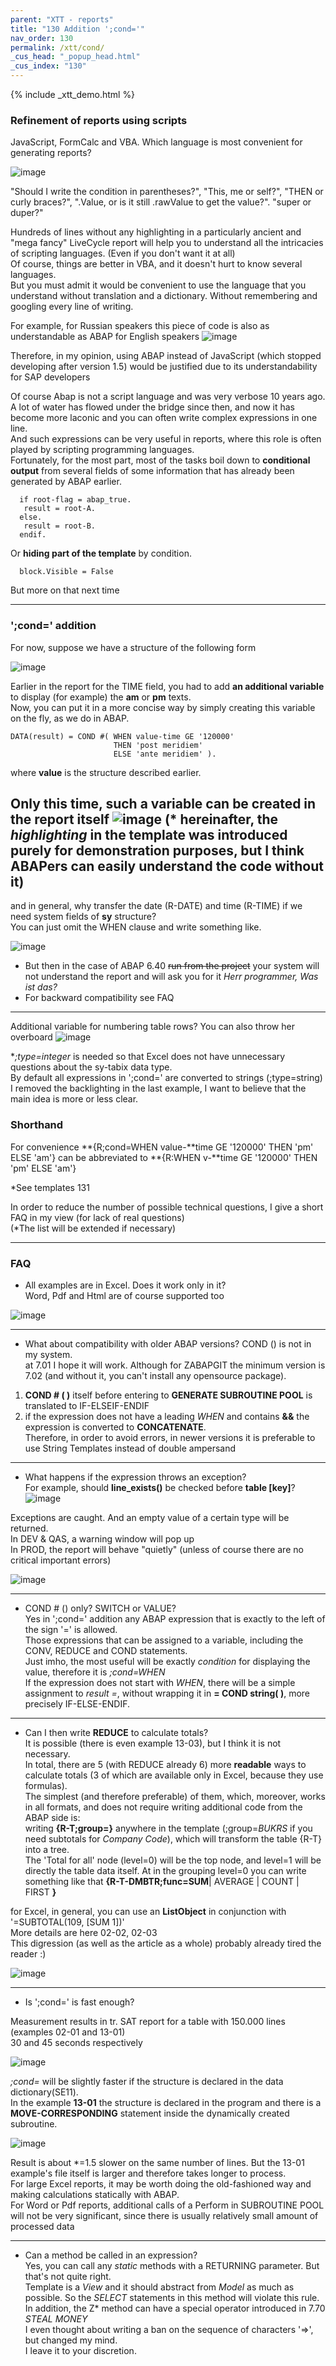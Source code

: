 ```yaml
---
parent: "XTT - reports"
title: "130 Addition ';cond='"
nav_order: 130
permalink: /xtt/cond/
_cus_head: "_popup_head.html"
_cus_index: "130"
---
```


{% include _xtt_demo.html %}

### Refinement of reports using scripts

JavaScript, FormCalc and VBA. Which language is most convenient for generating reports?

![image](https://user-images.githubusercontent.com/36256417/102161291-43a5b980-3eb1-11eb-8868-8640302f7794.png)


"Should I write the condition in parentheses?", "This, me or self?", "THEN or curly braces?", ".Value, or is it still .rawValue to get the value?". "super or duper?"

Hundreds of lines without any highlighting in a particularly ancient and "mega fancy" LiveCycle report will help you to understand all the intricacies of scripting languages. (Even if you don't want it at all)\
Of course, things are better in VBA, and it doesn't hurt to know several languages.\
But you must admit it would be convenient to use the language that you understand without translation and a dictionary. Without remembering and googling every line of writing.

For example, for Russian speakers this piece of code is also as understandable as ABAP for English speakers
![image](https://user-images.githubusercontent.com/36256417/102170436-8b7f0d80-3ebe-11eb-999e-93d2c4b4e2bf.png)

Therefore, in my opinion, using ABAP instead of JavaScript (which stopped developing after version 1.5) would be justified due to its understandability for SAP developers

Of course Abap is not a script language and was very verbose 10 years ago.\
A lot of water has flowed under the bridge since then, and now it has become more laconic and you can often write complex expressions in one line.\
And such expressions can be very useful in reports, where this role is often played by scripting programming languages.\
Fortunately, for the most part, most of the tasks boil down to **conditional output** from several fields of some information that has already been generated by ABAP earlier.

```abap
  if root-flag = abap_true.
   result = root-A.
  else.
   result = root-B.
  endif.
```

Or **hiding part of the template** by condition.
```VBA
  block.Visible = False
```
But more on that next time

***

### ';cond=' addition 
For now, suppose we have a structure of the following form


![image](https://user-images.githubusercontent.com/36256417/102319802-9f516f00-3fa5-11eb-9958-29b2c7a67b1c.png)

Earlier in the report for the TIME field, you had to add **an additional variable** to display (for example) the **am** or **pm** texts.\
Now, you can put it in a more concise way by simply creating this variable on the fly, as we do in ABAP.

``` abap
DATA(result) = COND #( WHEN value-time GE '120000'
                       THEN 'post meridiem'
                       ELSE 'ante meridiem' ).
```

where **value** is the structure described earlier.

Only this time, such a variable can be created in the report itself
![image](https://user-images.githubusercontent.com/36256417/102321569-10922180-3fa8-11eb-9253-14d4b069b2f7.png)
(* hereinafter, the *highlighting* in the template was introduced purely for demonstration purposes, but I think ABAPers can easily understand the code without it)
---
and in general, why transfer the date (R-DATE) and time (R-TIME) if we need system fields of **sy** structure?\
You can just omit the WHEN clause and write something like.

![image](https://user-images.githubusercontent.com/36256417/102322504-61564a00-3fa9-11eb-8ca5-8902dbec81cf.png)

* But then in the case of ABAP 6.40 ~~run from the project~~ your system will not understand the report and will ask you for it *Herr programmer, Was ist das?*
* For backward compatibility see FAQ

---

Additional variable for numbering table rows? You can also throw her overboard
![image](https://user-images.githubusercontent.com/36256417/102324758-78e30200-3fac-11eb-8f27-3da2ecf7fc9f.png)

**;type=integer* is needed so that Excel does not have unnecessary questions about the sy-tabix data type.\
By default all expressions in ';cond=' are converted to strings (;type=string)\
I removed the backlighting in the last example, I want to believe that the main idea is more or less clear.

### Shorthand
For convenience **{R;cond=WHEN value-**time GE '120000' THEN 'pm' ELSE 'am'} can be abbreviated to **{R:WHEN v-**time GE '120000' THEN 'pm' ELSE 'am'}

  *See templates 131

In order to reduce the number of possible technical questions, I give a short FAQ in my view (for lack of real questions)\
\(*The list will be extended if necessary)

---

### FAQ

* All examples are in Excel. Does it work only in it?\
Word, Pdf and Html are of course supported too

![image](https://user-images.githubusercontent.com/36256417/102329559-bfd3f600-3fb2-11eb-9ed2-c05ef3405bf8.png)

---

* What about compatibility with older ABAP versions? COND () is not in my system.\
at 7.01 I hope it will work. Although for ZABAPGIT the minimum version is 7.02 (and without it, you can't install any opensource package).
1) **COND # ( )** itself before entering to **GENERATE SUBROUTINE POOL** is translated to IF-ELSEIF-ENDIF
1) if the expression does not have a leading *WHEN* and contains **&&** the expression is converted to **CONCATENATE**.\
Therefore, in order to avoid errors, in newer versions it is preferable to use String Templates instead of double ampersand

---

* What happens if the expression throws an exception?\
For example, should **line_exists()** be checked before **table [key]**?
![image](https://user-images.githubusercontent.com/36256417/102344267-d768aa00-3fc5-11eb-8479-cb42d84d42f3.png)

Exceptions are caught. And an empty value of a certain type will be returned.\
In DEV & QAS, a warning window will pop up\
In PROD, the report will behave "quietly" (unless of course there are no critical important errors)

![image](https://user-images.githubusercontent.com/36256417/102344970-dbe19280-3fc6-11eb-814e-059a6425595a.png)


---
* COND # () only? SWITCH or VALUE?\
Yes in ';cond=' addition any ABAP expression that is exactly to the left of the sign '=' is allowed.\
Those expressions that can be assigned to a variable, including the CONV, REDUCE and COND statements.\
Just imho, the most useful will be exactly *condition* for displaying the value, therefore it is *;cond=WHEN*\
If the expression does not start with *WHEN*, there will be a simple assignment to *result =*, without wrapping it in **= COND string( )**, more precisely IF-ELSE-ENDIF.

---

* Can I then write **REDUCE** to calculate totals?\
It is possible (there is even example 13-03), but I think it is not necessary.\
In total, there are 5 (with REDUCE already 6) more **readable** ways to calculate totals (3 of which are available only in Excel, because they use formulas).\
The simplest (and therefore preferable) of them, which, moreover, works in all formats, and does not require writing additional code from the ABAP side is:\
writing **{R-T;group=}** anywhere in the template (;group=*BUKRS* if you need subtotals for *Company Code*), which will transform the table {R-T} into a tree.\
The 'Total for all' node (level=0) will be the top node, and level=1 will be directly the table data itself. At in the grouping level=0 you can write something like that **{R-T-DMBTR;func=SUM**| AVERAGE | COUNT | FIRST **}**

for Excel, in general, you can use an **ListObject** in conjunction with '=SUBTOTAL(109, [SUM 1])'\
More details are here 02-02, 02-03\
This digression (as well as the article as a whole) probably already tired the reader :)

![image](https://user-images.githubusercontent.com/36256417/102334413-d715e200-3fb8-11eb-9393-56362f18eab7.png)

---

* Is ';cond=' is fast enough?

Measurement results in tr. SAT report for a table with 150.000 lines (examples 02-01 and 13-01)\
30 and 45 seconds respectively

![image](https://user-images.githubusercontent.com/36256417/102336470-66bc9000-3fbb-11eb-862e-7967ed2d1659.png)

*;cond=* will be slightly faster if the structure is declared in the data dictionary(SE11).\
In the example **13-01** the structure is declared in the program and there is a **MOVE-CORRESPONDING** statement inside the dynamically created subroutine.

![image](https://user-images.githubusercontent.com/36256417/102336164-04fc2600-3fbb-11eb-998a-afdb515cff1d.png)

Result is about *=1.5 slower on the same number of lines. But the 13-01 example's file itself is larger and therefore takes longer to process.\
For large Excel reports, it may be worth doing the old-fashioned way and making calculations statically with ABAP.\
For Word or Pdf reports, additional calls of a Perform in SUBROUTINE POOL will not be very significant, since there is usually relatively small amount of processed data

---

* Can a method be called in an expression?\
Yes, you can call any *static* methods with a RETURNING parameter. But that's not quite right.\
Template is a *View* and it should abstract from *Model* as much as possible. So the *SELECT* statements in this method will violate this rule.\
In addition, the Z* method can have a special operator introduced in 7.70 *STEAL MONEY*\
I even thought about writing a ban on the sequence of characters '=>', but changed my mind.\
I leave it to your discretion.